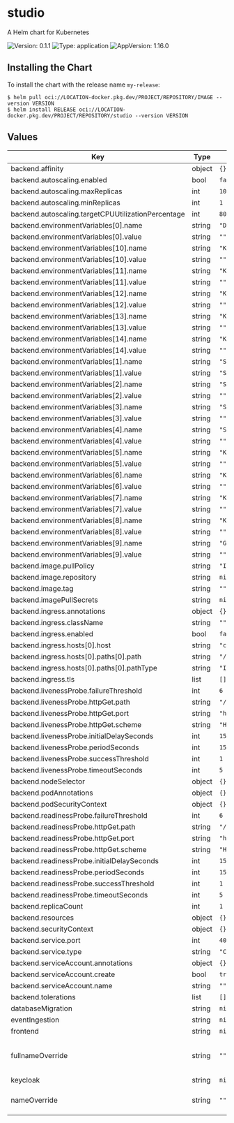 # studio

A Helm chart for Kubernetes

![Version: 0.1.1](https://img.shields.io/badge/Version-0.1.1-informational?style=flat-square) ![Type: application](https://img.shields.io/badge/Type-application-informational?style=flat-square) ![AppVersion: 1.16.0](https://img.shields.io/badge/AppVersion-1.16.0-informational?style=flat-square)

## Installing the Chart

To install the chart with the release name `my-release`:

```console
$ helm pull oci://LOCATION-docker.pkg.dev/PROJECT/REPOSITORY/IMAGE --version VERSION
$ helm install RELEASE oci://LOCATION-docker.pkg.dev/PROJECT/REPOSITORY/studio --version VERSION
```

## Values

| Key | Type | Default | Description |
|-----|------|---------|-------------|
| backend.affinity | object | `{}` |  |
| backend.autoscaling.enabled | bool | `false` |  |
| backend.autoscaling.maxReplicas | int | `100` |  |
| backend.autoscaling.minReplicas | int | `1` |  |
| backend.autoscaling.targetCPUUtilizationPercentage | int | `80` |  |
| backend.environmentVariables[0].name | string | `"DATABASE_URL"` |  |
| backend.environmentVariables[0].value | string | `""` |  |
| backend.environmentVariables[10].name | string | `"KEYCLOAK_URL"` |  |
| backend.environmentVariables[10].value | string | `""` |  |
| backend.environmentVariables[11].name | string | `"KEYCLOAK_REALM"` |  |
| backend.environmentVariables[11].value | string | `""` |  |
| backend.environmentVariables[12].name | string | `"KEYCLOAK_API_USERNAME"` |  |
| backend.environmentVariables[12].value | string | `""` |  |
| backend.environmentVariables[13].name | string | `"KEYCLOAK_API_PASSWORD"` |  |
| backend.environmentVariables[13].value | string | `""` |  |
| backend.environmentVariables[14].name | string | `"KEYCLOAK_API_GRANTTYPE"` |  |
| backend.environmentVariables[14].value | string | `""` |  |
| backend.environmentVariables[1].name | string | `"SECURITY_PROTOCOL"` |  |
| backend.environmentVariables[1].value | string | `"SASL_SSL"` |  |
| backend.environmentVariables[2].name | string | `"SASL_MECHANISM"` |  |
| backend.environmentVariables[2].value | string | `""` |  |
| backend.environmentVariables[3].name | string | `"SASL_USERNAME"` |  |
| backend.environmentVariables[3].value | string | `""` |  |
| backend.environmentVariables[4].name | string | `"SASL_PASSWORD"` |  |
| backend.environmentVariables[4].value | string | `""` |  |
| backend.environmentVariables[5].name | string | `"KAFKA_BROKER_ADDRESS"` |  |
| backend.environmentVariables[5].value | string | `""` |  |
| backend.environmentVariables[6].name | string | `"KAFKA_TOPIC"` |  |
| backend.environmentVariables[6].value | string | `""` |  |
| backend.environmentVariables[7].name | string | `"KAFKA_DLQ_TOPIC"` |  |
| backend.environmentVariables[7].value | string | `""` |  |
| backend.environmentVariables[8].name | string | `"KAFKA_CLIENT_ID"` |  |
| backend.environmentVariables[8].value | string | `""` |  |
| backend.environmentVariables[9].name | string | `"GROUP_ID"` |  |
| backend.environmentVariables[9].value | string | `""` |  |
| backend.image.pullPolicy | string | `"IfNotPresent"` |  |
| backend.image.repository | string | `nil` |  |
| backend.image.tag | string | `""` |  |
| backend.imagePullSecrets | string | `nil` |  |
| backend.ingress.annotations | object | `{}` |  |
| backend.ingress.className | string | `""` |  |
| backend.ingress.enabled | bool | `false` |  |
| backend.ingress.hosts[0].host | string | `"chart-example.local"` |  |
| backend.ingress.hosts[0].paths[0].path | string | `"/"` |  |
| backend.ingress.hosts[0].paths[0].pathType | string | `"ImplementationSpecific"` |  |
| backend.ingress.tls | list | `[]` |  |
| backend.livenessProbe.failureThreshold | int | `6` |  |
| backend.livenessProbe.httpGet.path | string | `"/"` |  |
| backend.livenessProbe.httpGet.port | string | `"http"` |  |
| backend.livenessProbe.httpGet.scheme | string | `"HTTP"` |  |
| backend.livenessProbe.initialDelaySeconds | int | `15` |  |
| backend.livenessProbe.periodSeconds | int | `15` |  |
| backend.livenessProbe.successThreshold | int | `1` |  |
| backend.livenessProbe.timeoutSeconds | int | `5` |  |
| backend.nodeSelector | object | `{}` |  |
| backend.podAnnotations | object | `{}` |  |
| backend.podSecurityContext | object | `{}` |  |
| backend.readinessProbe.failureThreshold | int | `6` |  |
| backend.readinessProbe.httpGet.path | string | `"/"` |  |
| backend.readinessProbe.httpGet.port | string | `"http"` |  |
| backend.readinessProbe.httpGet.scheme | string | `"HTTP"` |  |
| backend.readinessProbe.initialDelaySeconds | int | `15` |  |
| backend.readinessProbe.periodSeconds | int | `15` |  |
| backend.readinessProbe.successThreshold | int | `1` |  |
| backend.readinessProbe.timeoutSeconds | int | `5` |  |
| backend.replicaCount | int | `1` |  |
| backend.resources | object | `{}` |  |
| backend.securityContext | object | `{}` |  |
| backend.service.port | int | `4000` |  |
| backend.service.type | string | `"ClusterIP"` |  |
| backend.serviceAccount.annotations | object | `{}` |  |
| backend.serviceAccount.create | bool | `true` |  |
| backend.serviceAccount.name | string | `""` |  |
| backend.tolerations | list | `[]` |  |
| databaseMigration | string | `nil` |  |
| eventIngestion | string | `nil` |  |
| frontend | string | `nil` |  |
| fullnameOverride | string | `""` | Override the full qualified app name |
| keycloak | string | `nil` |  |
| nameOverride | string | `""` | Override name of app |
